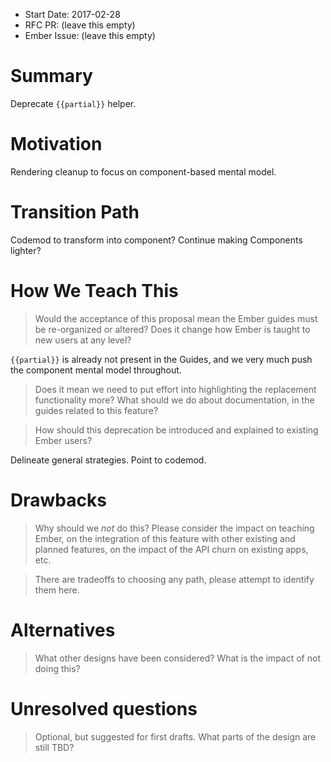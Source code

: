 - Start Date: 2017-02-28
- RFC PR: (leave this empty)
- Ember Issue: (leave this empty)

# Summary

Deprecate `{{partial}}` helper.

# Motivation

Rendering cleanup to focus on component-based mental model.

# Transition Path

Codemod to transform into component?
Continue making Components lighter?

# How We Teach This

> Would the acceptance of this proposal mean the Ember guides must be
re-organized or altered? Does it change how Ember is taught to new users
at any level?

`{{partial}}` is already not present in the Guides, and we very much push the component mental model throughout.

> Does it mean we need to put effort into highlighting the replacement
functionality more? What should we do about documentation, in the guides
related to this feature?

> How should this deprecation be introduced and explained to existing Ember
users?

Delineate general strategies. Point to codemod.

# Drawbacks

> Why should we *not* do this? Please consider the impact on teaching Ember,
on the integration of this feature with other existing and planned features,
on the impact of the API churn on existing apps, etc.

> There are tradeoffs to choosing any path, please attempt to identify them here.

# Alternatives

> What other designs have been considered? What is the impact of not doing this?

# Unresolved questions

> Optional, but suggested for first drafts. What parts of the design are still
TBD?
